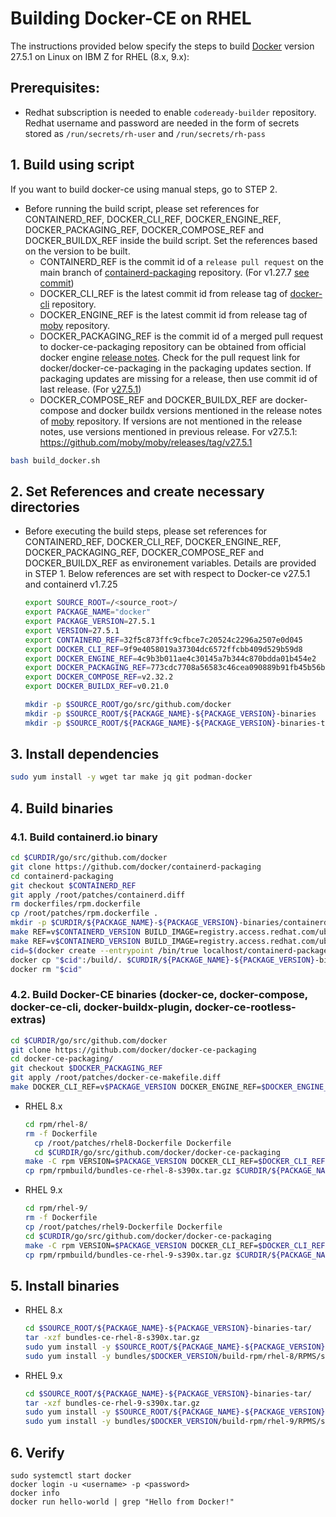# Building Docker-CE on RHEL

The instructions provided below specify the steps to build [Docker](https://www.docker.com/) version 27.5.1 on Linux on IBM Z for RHEL (8.x, 9.x):

## Prerequisites:

* Redhat subscription is needed to enable `codeready-builder` repository. Redhat username and password are needed in the form of secrets stored as `/run/secrets/rh-user` and `/run/secrets/rh-pass`

## 1. Build using script

If you want to build docker-ce using manual steps, go to STEP 2.

* Before running the build script, please set references for CONTAINERD_REF, DOCKER_CLI_REF, DOCKER_ENGINE_REF, DOCKER_PACKAGING_REF, DOCKER_COMPOSE_REF and DOCKER_BUILDX_REF inside the build script. Set the references based on the version to be built. 
  * CONTAINERD_REF is the commit id of a `release pull request` on the main branch of [containerd-packaging](https://github.com/docker/containerd-packaging/commits/main/) repository. (For v1.27.7 [see commit](https://github.com/docker/containerd-packaging/commit/2d17c55a6af6c3e48e0fdf19e7239f65ceb61d69))
  * DOCKER_CLI_REF is the latest commit id from release tag of [docker-cli](https://github.com/docker/cli) repository.
  * DOCKER_ENGINE_REF is the latest commit id from release tag of [moby](https://github.com/moby/moby) repository. 
  * DOCKER_PACKAGING_REF is the commit id of a merged pull request to docker-ce-packaging repository can be obtained from official docker engine [release notes](https://docs.docker.com/engine/release-notes/28/). Check for the pull request link for docker/docker-ce-packaging in the packaging updates section. If packaging updates are missing for a release, then use commit id of last release. (For [v27.5.1](https://docs.docker.com/engine/release-notes/27/#2751))
  * DOCKER_COMPOSE_REF and DOCKER_BUILDX_REF are docker-compose and docker buildx versions mentioned in the release notes of [moby](https://github.com/moby/moby) repository. If versions are not mentioned in the release notes, use versions mentioned in previous release. For v27.5.1: https://github.com/moby/moby/releases/tag/v27.5.1

```bash
bash build_docker.sh 
```
## 2. Set References and create necessary directories 

* Before executing the build steps, please set references for CONTAINERD_REF, DOCKER_CLI_REF, DOCKER_ENGINE_REF, DOCKER_PACKAGING_REF, DOCKER_COMPOSE_REF and DOCKER_BUILDX_REF as environement variables. Details are provided in STEP 1. Below references are set with respect to Docker-ce v27.5.1 and containerd v1.7.25
 
  ```bash
  export SOURCE_ROOT=/<source_root>/
  export PACKAGE_NAME="docker"
  export PACKAGE_VERSION=27.5.1
  export VERSION=27.5.1
  export CONTAINERD_REF=32f5c873ffc9cfbce7c20524c2296a2507e0d045
  export DOCKER_CLI_REF=9f9e4058019a37304dc6572ffcbb409d529b59d8
  export DOCKER_ENGINE_REF=4c9b3b011ae4c30145a7b344c870bdda01b454e2
  export DOCKER_PACKAGING_REF=773cdc7708a56583c46cea090889b91fb45b56b2
  export DOCKER_COMPOSE_REF=v2.32.2
  export DOCKER_BUILDX_REF=v0.21.0

  mkdir -p $SOURCE_ROOT/go/src/github.com/docker
  mkdir -p $SOURCE_ROOT/${PACKAGE_NAME}-${PACKAGE_VERSION}-binaries
  mkdir -p $SOURCE_ROOT/${PACKAGE_NAME}-${PACKAGE_VERSION}-binaries-tar/
  
  ```

## 3. Install dependencies

  ```bash
sudo yum install -y wget tar make jq git podman-docker
```

## 4. Build binaries
### 4.1. Build containerd.io binary

```bash
cd $CURDIR/go/src/github.com/docker
git clone https://github.com/docker/containerd-packaging
cd containerd-packaging
git checkout $CONTAINERD_REF
git apply /root/patches/containerd.diff
rm dockerfiles/rpm.dockerfile
cp /root/patches/rpm.dockerfile .
mkdir -p $CURDIR/${PACKAGE_NAME}-${PACKAGE_VERSION}-binaries/containerd/
make REF=v$CONTAINERD_VERSION BUILD_IMAGE=registry.access.redhat.com/ubi8/ubi RH_USER_FILE="$RH_USER_FILE"  RH_PASS_FILE="$RH_PASS_FILE" #For RHEL 8.x
make REF=v$CONTAINERD_VERSION BUILD_IMAGE=registry.access.redhat.com/ubi9/ubi RH_USER_FILE="$RH_USER_FILE"  RH_PASS_FILE="$RH_PASS_FILE" #For RHEL 9.x
cid=$(docker create --entrypoint /bin/true localhost/containerd-packages:latest) 
docker cp "$cid":/build/. $CURDIR/${PACKAGE_NAME}-${PACKAGE_VERSION}-binaries/containerd
docker rm "$cid"
```
### 4.2. Build Docker-CE binaries (docker-ce, docker-compose, docker-ce-cli, docker-buildx-plugin, docker-ce-rootless-extras)

```bash
cd $CURDIR/go/src/github.com/docker
git clone https://github.com/docker/docker-ce-packaging
cd docker-ce-packaging/
git checkout $DOCKER_PACKAGING_REF
git apply /root/patches/docker-ce-makefile.diff
make DOCKER_CLI_REF=v$PACKAGE_VERSION DOCKER_ENGINE_REF=$DOCKER_ENGINE_REF DOCKER_PACKAGING_REF=$DOCKER_PACKAGING_REF DOCKER_COMPOSE_REF=$DOCKER_COMPOSE_REF DOCKER_BUILDX_REF=$DOCKER_BUILDX_REF checkout
```

* RHEL 8.x

  ```bash
  cd rpm/rhel-8/
  rm -f Dockerfile
	cp /root/patches/rhel8-Dockerfile Dockerfile
	cd $CURDIR/go/src/github.com/docker/docker-ce-packaging
  make -C rpm VERSION=$PACKAGE_VERSION DOCKER_CLI_REF=$DOCKER_CLI_REF DOCKER_ENGINE_REF=$DOCKER_ENGINE_REF DOCKER_PACKAGING_REF=$DOCKER_PACKAGING_REF DOCKER_COMPOSE_REF=$DOCKER_COMPOSE_REF DOCKER_BUILDX_REF=$DOCKER_BUILDX_REF RH_USER_FILE="$RH_USER_FILE"  RH_PASS_FILE="$RH_PASS_FILE" rpmbuild/bundles-ce-rhel-8-s390x.tar.gz
  cp rpm/rpmbuild/bundles-ce-rhel-8-s390x.tar.gz $CURDIR/${PACKAGE_NAME}-${PACKAGE_VERSION}-binaries-tar/
  ```

* RHEL 9.x

  ```bash
  cd rpm/rhel-9/
  rm -f Dockerfile
  cp /root/patches/rhel9-Dockerfile Dockerfile
  cd $CURDIR/go/src/github.com/docker/docker-ce-packaging
  make -C rpm VERSION=$PACKAGE_VERSION DOCKER_CLI_REF=$DOCKER_CLI_REF DOCKER_ENGINE_REF=$DOCKER_ENGINE_REF DOCKER_PACKAGING_REF=$DOCKER_PACKAGING_REF DOCKER_COMPOSE_REF=$DOCKER_COMPOSE_REF DOCKER_BUILDX_REF=$DOCKER_BUILDX_REF RH_USER_FILE="$RH_USER_FILE"  RH_PASS_FILE="$RH_USER_FILE" rpmbuild/bundles-ce-rhel-9-s390x.tar.gz 
  cp rpm/rpmbuild/bundles-ce-rhel-9-s390x.tar.gz $CURDIR/${PACKAGE_NAME}-${PACKAGE_VERSION}-binaries-tar/
  ```

## 5. Install binaries

* RHEL 8.x
  ```bash
  cd $SOURCE_ROOT/${PACKAGE_NAME}-${PACKAGE_VERSION}-binaries-tar/
  tar -xzf bundles-ce-rhel-8-s390x.tar.gz
  sudo yum install -y $SOURCE_ROOT/${PACKAGE_NAME}-${PACKAGE_VERSION}-binaries/containerd/rhel/8/s390x/containerd.io-${CONTAINERD_VERSION}-3.1.el8.s390x.rpm
  sudo yum install -y bundles/$DOCKER_VERSION/build-rpm/rhel-8/RPMS/s390x/*.rpm
  ```
  
* RHEL 9.x
  ```bash
  cd $SOURCE_ROOT/${PACKAGE_NAME}-${PACKAGE_VERSION}-binaries-tar/
  tar -xzf bundles-ce-rhel-9-s390x.tar.gz
  sudo yum install -y $SOURCE_ROOT/${PACKAGE_NAME}-${PACKAGE_VERSION}-binaries/containerd/rhel/9/s390x/containerd.io-${CONTAINERD_VERSION}-3.1.el9.s390x.rpm
  sudo yum install -y bundles/$DOCKER_VERSION/build-rpm/rhel-9/RPMS/s390x/*.rpm
  ```

## 6. Verify
```
sudo systemctl start docker
docker login -u <username> -p <password>
docker info
docker run hello-world | grep "Hello from Docker!"
```
